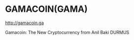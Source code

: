 GAMACOIN(GAMA)
===========
http://gamacoin.ga

Gamacoin: The New Cryptocurrency from Anil Baki DURMUS
